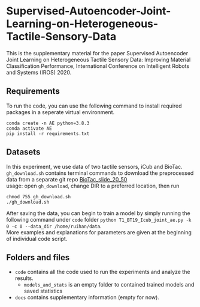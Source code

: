 # Supervised-Autoencoder-Joint-Learning-on-Heterogeneous-Tactile-Sensory-Data

This is the supplementary material for the paper Supervised Autoencoder Joint Learning on Heterogeneous Tactile Sensory Data: Improving Material Classification Performance, International Conference on Intelligent Robots and Systems (IROS) 2020.

## Requirements
To run the code, you can use the following command to install required packages in a seperate virtual environment.
```
conda create -n AE python=3.8.3
conda activate AE
pip install -r requirements.txt
```

## Datasets
In this experiment, we use data of two tactile sensors, iCub and BioTac. <br/>
`gh_download.sh` contains terminal commands to download the preprocessed data from a separate git repo [BioTac_slide_20_50](https://github.com/dexrob/BioTac_slide_20_50) <br/>
usage: open `gh_download`, change DIR to a preferred location, then run
```
chmod 755 gh_download.sh 
./gh_download.sh 
```

After saving the data, you can begin to train a model by simply running the following command under `code` folder
`python T1_BT19_Icub_joint_ae.py -k 0 -c 0 --data_dir /home/ruihan/data`. <br/>
More examples and explanations for parameters are given at the beginning of individual code script.

## Folders and files
* `code` contains all the code used to run the experiments and analyze the results.
    * `models_and_stats` is an empty folder to contained trained models and saved statistics
* `docs` contains supplementary information (empty for now).

